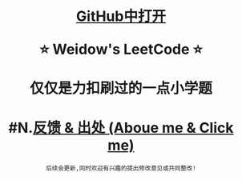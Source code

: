 <!--
 * @Author: Weidows
 * @Date: 2020-09-14 17:28:32
 * @LastEditors: Weidows
 * @LastEditTime: 2020-09-14 17:49:28
 * @FilePath: \Weidowsd:\Game\Demo\Github\LeetCode\README.md
-->
<h1 align="center">

[GitHub中打开](https://github.com/Weidows/LeetCode)

⭐️ Weidow's LeetCode ⭐️

仅仅是力扣刷过的一点小学题

</h1>

<center>

# #N.[反馈 & 出处 (Aboue me & Click me)](https://weidows.gitee.io/tags/about)

    后续会更新,同时欢迎有兴趣的提出修改意见或共同整改!
</center>
